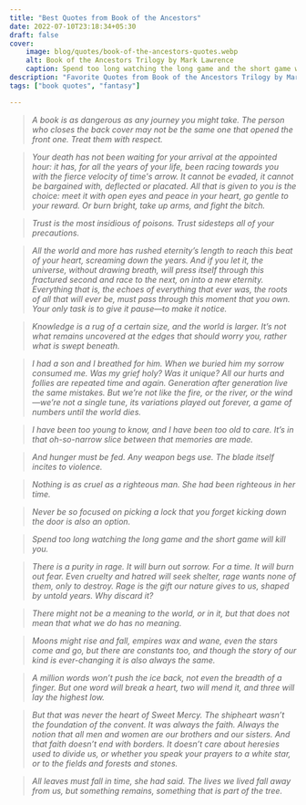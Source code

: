 ```yaml
---
title: "Best Quotes from Book of the Ancestors"
date: 2022-07-10T23:18:34+05:30
draft: false
cover: 
    image: blog/quotes/book-of-the-ancestors-quotes.webp
    alt: Book of the Ancestors Trilogy by Mark Lawrence
    caption: Spend too long watching the long game and the short game will kill you.
description: "Favorite Quotes from Book of the Ancestors Trilogy by Mark Lawrence. A book is as dangerous as any journey you might take."
tags: ["book quotes", "fantasy"] 

---
```



>*A book is as dangerous as any journey you might take. The person who closes the back cover may not be the same one that opened the front one. Treat them with respect.*

>*Your death has not been waiting for your arrival at the appointed hour: it has, for all the years of your life, been racing towards you with the fierce velocity of time's arrow. It cannot be evaded, it cannot be bargained with, deflected or placated. All that is given to you is the choice: meet it with open eyes and peace in your heart, go gentle to your reward. Or burn bright, take up arms, and fight the bitch.*

>*Trust is the most insidious of poisons. Trust sidesteps all of your precautions.*

>*All the world and more has rushed eternity’s length to reach this beat of your heart, screaming down the years. And if you let it, the universe, without drawing breath, will press itself through this fractured second and race to the next, on into a new eternity. Everything that is, the echoes of everything that ever was, the roots of all that will ever be, must pass through this moment that you own. Your only task is to give it pause—to make it notice.*

>*Knowledge is a rug of a certain size, and the world is larger. It’s not what remains uncovered at the edges that should worry you, rather what is swept beneath.*

>*I had a son and I breathed for him. When we buried him my sorrow consumed me. Was my grief holy? Was it unique? All our hurts and follies are repeated time and again. Generation after generation live the same mistakes. But we’re not like the fire, or the river, or the wind—we’re not a single tune, its variations played out forever, a game of numbers until the world dies.*

>*I have been too young to know, and I have been too old to care. It’s in that oh-so-narrow slice between that memories are made.*

>*And hunger must be fed. Any weapon begs use. The blade itself incites to violence.*

>*Nothing is as cruel as a righteous man. She had been righteous in her time.*

>*Never be so focused on picking a lock that you forget kicking down the door is also an option.*

>*Spend too long watching the long game and the short game will kill you.*

>*There is a purity in rage. It will burn out sorrow. For a time. It will burn out fear. Even cruelty and hatred will seek shelter, rage wants none of them, only to destroy. Rage is the gift our nature gives to us, shaped by untold years. Why discard it?*

>*There might not be a meaning to the world, or in it, but that does not mean that what we do has no meaning.*

>*Moons might rise and fall, empires wax and wane, even the stars come and go, but there are constants too, and though the story of our kind is ever-changing it is also always the same.*

>*A million words won’t push the ice back, not even the breadth of a finger. But one word will break a heart, two will mend it, and three will lay the highest low.*

>*But that was never the heart of Sweet Mercy. The shipheart wasn’t the foundation of the convent. It was always the faith. Always the notion that all men and women are our brothers and our sisters. And that faith doesn’t end with borders. It doesn’t care about heresies used to divide us, or whether you speak your prayers to a white star, or to the fields and forests and stones.*

>*All leaves must fall in time, she had said. The lives we lived fall away from us, but something remains, something that is part of the tree.*
